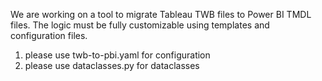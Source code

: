 We are working on a tool to migrate Tableau TWB files to Power BI TMDL files.
The logic must be fully customizable using templates and configuration files.

1. please use twb-to-pbi.yaml for configuration
2. please use dataclasses.py for dataclasses